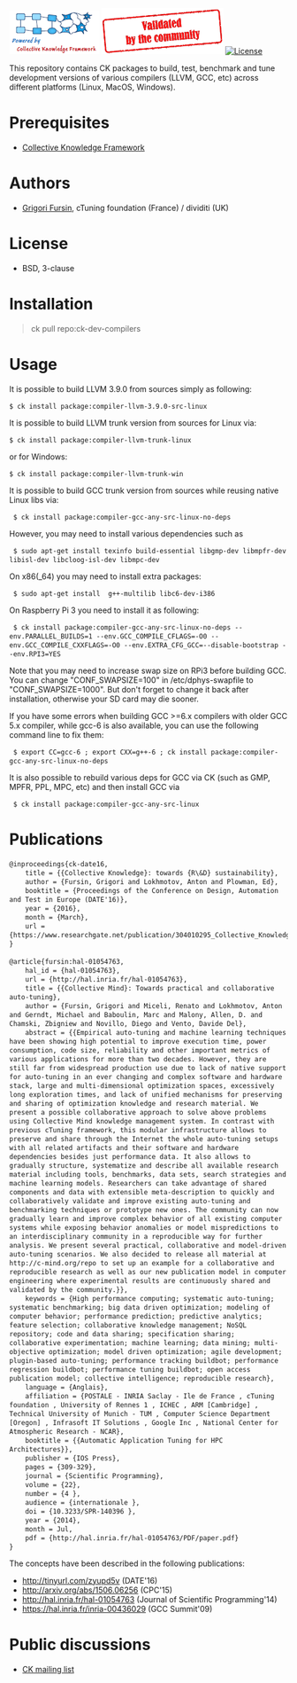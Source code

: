 [![logo](https://github.com/ctuning/ck-guide-images/blob/master/logo-powered-by-ck.png)](http://cKnowledge.org)
[![logo](https://github.com/ctuning/ck-guide-images/blob/master/logo-validated-by-the-community-simple.png)](http://cTuning.org)
[![License](https://img.shields.io/badge/License-BSD%203--Clause-blue.svg)](https://opensource.org/licenses/BSD-3-Clause)

This repository contains CK packages to build, test, benchmark and tune development versions of various compilers (LLVM, GCC, etc)
across different platforms (Linux, MacOS, Windows).

Prerequisites
=============
* [Collective Knowledge Framework](http://github.com/ctuning/ck)

Authors
=======

* [Grigori Fursin](http://fursin.net/research.html), cTuning foundation (France) / dividiti (UK)

License
=======
* BSD, 3-clause

Installation
============

> ck pull repo:ck-dev-compilers

Usage
=====
It is possible to build LLVM 3.9.0 from sources simply as following:
```
$ ck install package:compiler-llvm-3.9.0-src-linux
```

It is possible to build LLVM trunk version from sources for Linux via:
```
$ ck install package:compiler-llvm-trunk-linux
```

or for Windows:
```
$ ck install package:compiler-llvm-trunk-win
```

It is possible to build GCC trunk version from sources while reusing native Linux libs via:
```
 $ ck install package:compiler-gcc-any-src-linux-no-deps
```

However, you may need to install various dependencies such as 
```
 $ sudo apt-get install texinfo build-essential libgmp-dev libmpfr-dev libisl-dev libcloog-isl-dev libmpc-dev
```

On x86(_64) you may need to install extra packages:
```
 $ sudo apt-get install  g++-multilib libc6-dev-i386
```

On Raspberry Pi 3 you need to install it as following:
```
 $ ck install package:compiler-gcc-any-src-linux-no-deps --env.PARALLEL_BUILDS=1 --env.GCC_COMPILE_CFLAGS=-O0 --env.GCC_COMPILE_CXXFLAGS=-O0 --env.EXTRA_CFG_GCC=--disable-bootstrap --env.RPI3=YES
```

Note that you may need to increase swap size on RPi3 before building GCC. 
You can change "CONF_SWAPSIZE=100" in /etc/dphys-swapfile to "CONF_SWAPSIZE=1000".
But don't forget to change it back after installation, 
otherwise your SD card may die sooner.

If you have some errors when building GCC >=6.x compilers with older GCC 5.x compiler, while gcc-6 is also available,
you can use the following command line to fix them:

```
 $ export CC=gcc-6 ; export CXX=g++-6 ; ck install package:compiler-gcc-any-src-linux-no-deps
```

It is also possible to rebuild various deps for GCC via CK (such as GMP, MPFR, PPL, MPC, etc) and then install GCC via
```
 $ ck install package:compiler-gcc-any-src-linux
```

Publications
============

```
@inproceedings{ck-date16,
    title = {{Collective Knowledge}: towards {R\&D} sustainability},
    author = {Fursin, Grigori and Lokhmotov, Anton and Plowman, Ed},
    booktitle = {Proceedings of the Conference on Design, Automation and Test in Europe (DATE'16)},
    year = {2016},
    month = {March},
    url = {https://www.researchgate.net/publication/304010295_Collective_Knowledge_Towards_RD_Sustainability}
}

@article{fursin:hal-01054763,
    hal_id = {hal-01054763},
    url = {http://hal.inria.fr/hal-01054763},
    title = {{Collective Mind}: Towards practical and collaborative auto-tuning},
    author = {Fursin, Grigori and Miceli, Renato and Lokhmotov, Anton and Gerndt, Michael and Baboulin, Marc and Malony, Allen, D. and Chamski, Zbigniew and Novillo, Diego and Vento, Davide Del},
    abstract = {{Empirical auto-tuning and machine learning techniques have been showing high potential to improve execution time, power consumption, code size, reliability and other important metrics of various applications for more than two decades. However, they are still far from widespread production use due to lack of native support for auto-tuning in an ever changing and complex software and hardware stack, large and multi-dimensional optimization spaces, excessively long exploration times, and lack of unified mechanisms for preserving and sharing of optimization knowledge and research material. We present a possible collaborative approach to solve above problems using Collective Mind knowledge management system. In contrast with previous cTuning framework, this modular infrastructure allows to preserve and share through the Internet the whole auto-tuning setups with all related artifacts and their software and hardware dependencies besides just performance data. It also allows to gradually structure, systematize and describe all available research material including tools, benchmarks, data sets, search strategies and machine learning models. Researchers can take advantage of shared components and data with extensible meta-description to quickly and collaboratively validate and improve existing auto-tuning and benchmarking techniques or prototype new ones. The community can now gradually learn and improve complex behavior of all existing computer systems while exposing behavior anomalies or model mispredictions to an interdisciplinary community in a reproducible way for further analysis. We present several practical, collaborative and model-driven auto-tuning scenarios. We also decided to release all material at http://c-mind.org/repo to set up an example for a collaborative and reproducible research as well as our new publication model in computer engineering where experimental results are continuously shared and validated by the community.}},
    keywords = {High performance computing; systematic auto-tuning; systematic benchmarking; big data driven optimization; modeling of computer behavior; performance prediction; predictive analytics; feature selection; collaborative knowledge management; NoSQL repository; code and data sharing; specification sharing; collaborative experimentation; machine learning; data mining; multi-objective optimization; model driven optimization; agile development; plugin-based auto-tuning; performance tracking buildbot; performance regression buildbot; performance tuning buildbot; open access publication model; collective intelligence; reproducible research},
    language = {Anglais},
    affiliation = {POSTALE - INRIA Saclay - Ile de France , cTuning foundation , University of Rennes 1 , ICHEC , ARM [Cambridge] , Technical University of Munich - TUM , Computer Science Department [Oregon] , Infrasoft IT Solutions , Google Inc , National Center for Atmospheric Research - NCAR},
    booktitle = {{Automatic Application Tuning for HPC Architectures}},
    publisher = {IOS Press},
    pages = {309-329},
    journal = {Scientific Programming},
    volume = {22},
    number = {4 },
    audience = {internationale },
    doi = {10.3233/SPR-140396 },
    year = {2014},
    month = Jul,
    pdf = {http://hal.inria.fr/hal-01054763/PDF/paper.pdf}
}

```

The concepts have been described in the following publications:

* http://tinyurl.com/zyupd5v (DATE'16)
* http://arxiv.org/abs/1506.06256 (CPC'15)
* http://hal.inria.fr/hal-01054763 (Journal of Scientific Programming'14)
* https://hal.inria.fr/inria-00436029 (GCC Summit'09)

Public discussions
==================
* [CK mailing list](http://groups.google.com/group/collective-knowledge)

